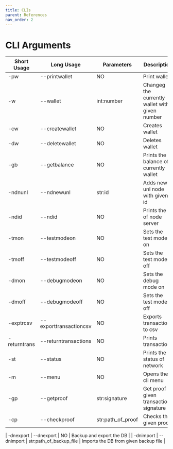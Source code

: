 ```yaml
---
title: CLIs
parent: References
nav_order: 2
---
```


# CLI Arguments

| Short Usage  | Long Usage             | Parameters        | Description                                    |
| ------------ | ---------------------- | ----------------- | ---------------------------------------------- |
| -pw          | --printwallet          | NO                | Print wallets                                  |
| -w           | --wallet               | int:number        | Changeg the currently wallet with given number |
| -cw          | --createwallet         | NO                | Creates wallet                                 |
| -dw          | --deletewallet         | NO                | Deletes wallet                                 |
| -gb          | --getbalance           | NO                | Prints the balance of currently wallet         |
| -ndnunl      | --ndnewunl             | str:id            | Adds new unl node with given id                |
| -ndid        | --ndid                 | NO                | Prints the id of node server                   |
| -tmon        | --testmodeon           | NO                | Sets the test mode on                          |
| -tmoff       | --testmodeoff          | NO                | Sets the test mode off                         |
| -dmon        | --debugmodeon          | NO                | Sets the debug mode on                         |
| -dmoff       | --debugmodeoff         | NO                | Sets the test mode off                         |
| -exptrcsv    | --exporttransactioncsv | NO                | Exports transactions to csv                    |
| -returntrans | --returntransactions   | NO                | Prints transactions                            |
| -st          | --status               | NO                | Prints the status of network                   |
| -m           | --menu                 | NO                | Opens the cli menu                             |
| -gp          | --getproof             | str:signature     | Get proof of given transaction signature       |
| -cp          | --checkproof           | str:path_of_proof | Checks the given proof                         |

| -dnexport          | --dnexport           | NO | Backup and export the DB                         |
| -dnimport          | --dnimport           | str:path_of_backup_file | Imports the DB from given backup file                         |